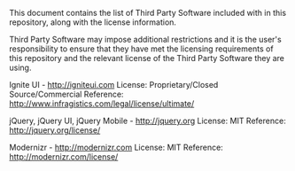 This document contains the list of Third Party Software included with
in this repository, along with the license information.

Third Party Software may impose additional restrictions and it is the
user's responsibility to ensure that they have met the licensing
requirements of this repository and the relevant license of the Third Party
Software they are using.

Ignite UI - http://igniteui.com
License: Proprietary/Closed Source/Commercial
Reference: http://www.infragistics.com/legal/license/ultimate/ 

jQuery, jQuery UI, jQuery Mobile - http://jquery.org
License: MIT
Reference: http://jquery.org/license/

Modernizr - http://modernizr.com
License: MIT
Reference: http://modernizr.com/license/
